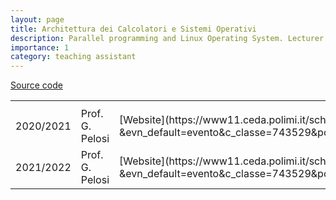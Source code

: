 ```yaml
---
layout: page
title: Architettura dei Calcolatori e Sistemi Operativi
description: Parallel programming and Linux Operating System. Lecturer G. Pelosi
importance: 1
category: teaching assistant
---
```


<table>
<tr>
<th><Academic Year></th>
<th><Lecturer></th>
<th><Program></th>
</tr>
<tr>
<td>2020/2021</td>
<td>Prof. G. Pelosi</td>
<td>[Website](https://www11.ceda.polimi.it/schedaincarico/schedaincarico/controller/scheda_pubblica/SchedaPublic.do?&evn_default=evento&c_classe=743529&polij_device_category=DESKTOP&__pj0=0&__pj1=53fd24e1b9fc83b92e8d5114ce0d704f)</td>
</tr>
<tr>
<td>2021/2022</td>
<td>Prof. G. Pelosi</td>
<td>[Website](https://www11.ceda.polimi.it/schedaincarico/schedaincarico/controller/scheda_pubblica/SchedaPublic.do?&evn_default=evento&c_classe=743529&polij_device_category=DESKTOP&__pj0=0&__pj1=53fd24e1b9fc83b92e8d5114ce0d704f)</td>
</tr>


[Source code](https://github.com/Polimi-Courses/ACSO-src)
